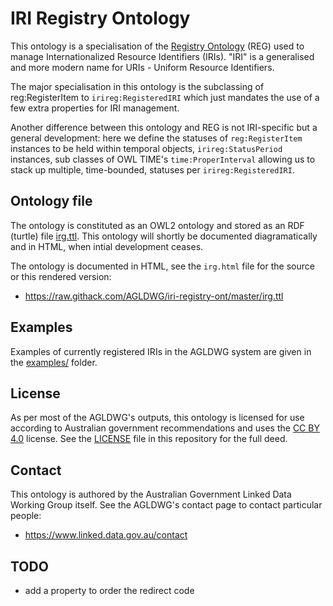 # IRI Registry Ontology
This ontology is a specialisation of the [Registry Ontology](http://purl.org/linked-data/registry) (REG) used to manage Internationalized Resource Identifiers (IRIs). "IRI" is a generalised and more modern name for URIs - Uniform Resource Identifiers.

The major specialisation in this ontology is the subclassing of reg:RegisterItem to `irireg:RegisteredIRI` which just mandates the use of a few extra properties for IRI management.

Another difference between this ontology and REG is not IRI-specific but a general development: here we define the statuses of `reg:RegisterItem` instances to be held within temporal objects, `irireg:StatusPeriod` instances, sub classes of OWL TIME's `time:ProperInterval` allowing us to stack up multiple, time-bounded, statuses per `irireg:RegisteredIRI`.


## Ontology file
The ontology is constituted as an OWL2 ontology and stored as an RDF (turtle) file [irg.ttl](irg.ttl). This ontology will shortly be documented diagramatically and in HTML, when intial development ceases.

The ontology is documented in HTML, see the `irg.html` file for the source or this rendered version:

* <https://raw.githack.com/AGLDWG/iri-registry-ont/master/irg.ttl>


## Examples
Examples of currently registered IRIs in the AGLDWG system are given in the [examples/](examples/) folder.


## License
As per most of the AGLDWG's outputs, this ontology is licensed for use according to Australian government recommendations and uses the [CC BY 4.0](https://creativecommons.org/licenses/by/4.0/) license. See the [LICENSE](LICENSE) file in this repository for the full deed.


## Contact
This ontology is authored by the Australian Government Linked Data Working Group itself. See the AGLDWG's contact page to contact particular people:

* <https://www.linked.data.gov.au/contact>


## TODO
* add a property to order the redirect code

